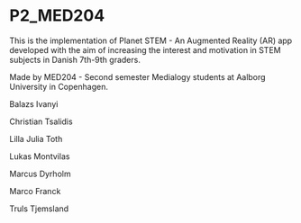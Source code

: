 # P2_MED204

This is the implementation of Planet STEM - An Augmented Reality (AR) app developed with the aim of increasing the interest and motivation in STEM subjects in Danish 7th-9th graders.

Made by MED204 - Second semester Medialogy students at Aalborg University in Copenhagen.

Balazs Ivanyi

Christian Tsalidis

Lilla Julia Toth

Lukas Montvilas

Marcus Dyrholm

Marco Franck

Truls Tjemsland
